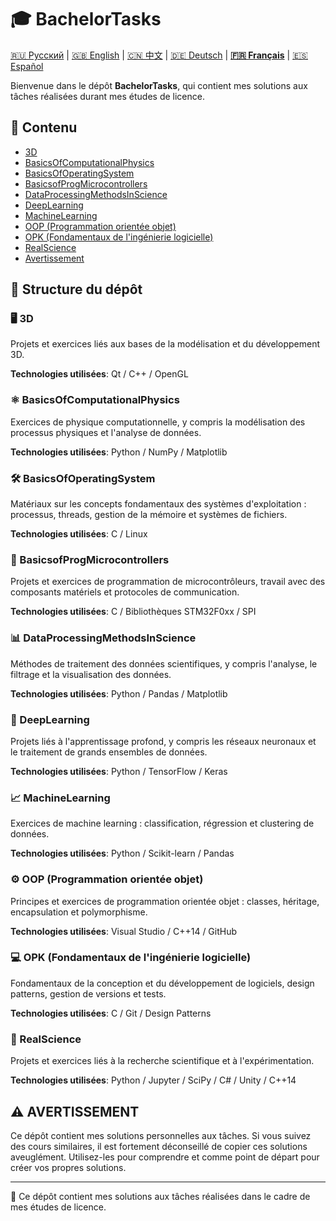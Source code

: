 # 🎓 BachelorTasks

[🇷🇺 Русский](https://github.com/SkivHisink/BachelorTasks/) | [🇬🇧 English](https://github.com/SkivHisink/BachelorTasks/blob/master/Readme/ReadmeEn.md) | [🇨🇳 中文](https://github.com/SkivHisink/BachelorTasks/blob/master/Readme/ReadmeCn.md) | [🇩🇪 Deutsch](https://github.com/SkivHisink/BachelorTasks/blob/master/Readme/ReadmeGr.md) | **[🇫🇷 Français](https://github.com/SkivHisink/BachelorTasks/blob/master/Readme/ReadmeFr.md)** | [🇪🇸 Español](https://github.com/SkivHisink/BachelorTasks/blob/master/Readme/ReadmeEs.md)

Bienvenue dans le dépôt **BachelorTasks**, qui contient mes solutions aux tâches réalisées durant mes études de licence.

## 📑 Contenu
- [3D](#3d)
- [BasicsOfComputationalPhysics](#basicsofcomputationalphysics)
- [BasicsOfOperatingSystem](#basicsofoperatingsystem)
- [BasicsofProgMicrocontrollers](#basicsofprogmicrocontrollers)
- [DataProcessingMethodsInScience](#dataprocessingmethodsinscience)
- [DeepLearning](#deeplearning)
- [MachineLearning](#machinelearning)
- [OOP (Programmation orientée objet)](#oop-programmation-orientée-objet)
- [OPK (Fondamentaux de l'ingénierie logicielle)](#opk-fondamentaux-de-lingénierie-logicielle)
- [RealScience](#realscience)
- [Avertissement](#avertissement)

## 📂 Structure du dépôt

### 🖥️ 3D
Projets et exercices liés aux bases de la modélisation et du développement 3D.

**Technologies utilisées**: Qt / C++ / OpenGL

### ⚛️ BasicsOfComputationalPhysics
Exercices de physique computationnelle, y compris la modélisation des processus physiques et l'analyse de données.

**Technologies utilisées**: Python / NumPy / Matplotlib

### 🛠️ BasicsOfOperatingSystem
Matériaux sur les concepts fondamentaux des systèmes d'exploitation : processus, threads, gestion de la mémoire et systèmes de fichiers.

**Technologies utilisées**: C / Linux

### 🔌 BasicsofProgMicrocontrollers
Projets et exercices de programmation de microcontrôleurs, travail avec des composants matériels et protocoles de communication.

**Technologies utilisées**: C / Bibliothèques STM32F0xx / SPI

### 📊 DataProcessingMethodsInScience
Méthodes de traitement des données scientifiques, y compris l'analyse, le filtrage et la visualisation des données.

**Technologies utilisées**: Python / Pandas / Matplotlib

### 🤖 DeepLearning
Projets liés à l'apprentissage profond, y compris les réseaux neuronaux et le traitement de grands ensembles de données.

**Technologies utilisées**: Python / TensorFlow / Keras

### 📈 MachineLearning
Exercices de machine learning : classification, régression et clustering de données.

**Technologies utilisées**: Python / Scikit-learn / Pandas

### ⚙️ OOP (Programmation orientée objet)
Principes et exercices de programmation orientée objet : classes, héritage, encapsulation et polymorphisme.

**Technologies utilisées**: Visual Studio / C++14 / GitHub

### 💻 OPK (Fondamentaux de l'ingénierie logicielle)
Fondamentaux de la conception et du développement de logiciels, design patterns, gestion de versions et tests.

**Technologies utilisées**: C / Git / Design Patterns

### 🔬 RealScience
Projets et exercices liés à la recherche scientifique et à l'expérimentation.

**Technologies utilisées**: Python / Jupyter / SciPy / C# / Unity / C++14

## ⚠️ AVERTISSEMENT
Ce dépôt contient mes solutions personnelles aux tâches. Si vous suivez des cours similaires, il est fortement déconseillé de copier ces solutions aveuglément. Utilisez-les pour comprendre et comme point de départ pour créer vos propres solutions.

---

📄 Ce dépôt contient mes solutions aux tâches réalisées dans le cadre de mes études de licence.
